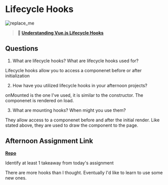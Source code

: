 # Lifecycle Hooks

![replace_me](https://codeworks.blob.core.windows.net/public/assets/img/illustrations/placeholder.svg)

> **📖 [Understanding Vue.js Lifecycle Hooks](https://codeworksacademy.com/fs-student-guide/resources/wk6/03-Vue-Lifecycle-Hooks)**

## Questions

1. What are lifecycle hooks? What are lifecycle hooks used for?

Lifecycle hooks allow you to access a componenet before or after initialization

2. How have you utilized lifecycle hooks in your afternoon projects?

onMounted is the one I've used, it is similar to the constructor. The componenet is rendered on load.

3. What are mounting hooks? When might you use them?

They allow access to a componenet before and after the initial render. Like stated above, they are used to draw the component to the page.

## Afternoon Assignment Link

**[Repo](https://github.com/Ethan-Johnson17/late-fall21-gregslist-vue)**

Identify at least 1 takeaway from today's assignment

There are more hooks than I thought. Eventually I'd like to learn to use some new ones.
